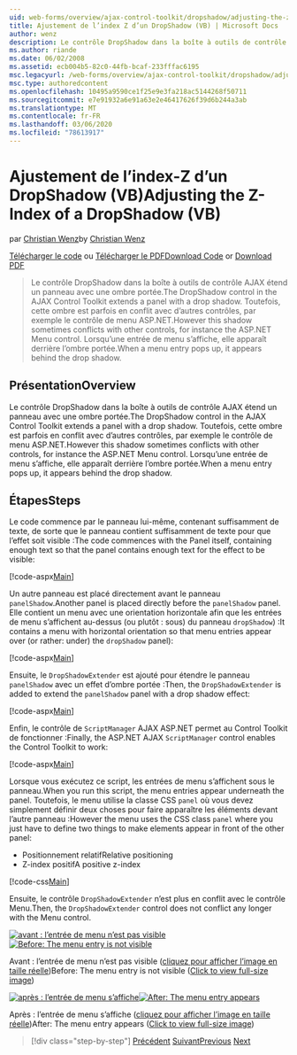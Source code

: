 ```yaml
---
uid: web-forms/overview/ajax-control-toolkit/dropshadow/adjusting-the-z-index-of-a-dropshadow-vb
title: Ajustement de l’index Z d’un DropShadow (VB) | Microsoft Docs
author: wenz
description: Le contrôle DropShadow dans la boîte à outils de contrôle AJAX étend un panneau avec une ombre portée. Toutefois, cette ombre est parfois en conflit avec d’autres contrôles, pour Insta...
ms.author: riande
ms.date: 06/02/2008
ms.assetid: ecb004b5-82c0-44fb-bcaf-233fffac6195
msc.legacyurl: /web-forms/overview/ajax-control-toolkit/dropshadow/adjusting-the-z-index-of-a-dropshadow-vb
msc.type: authoredcontent
ms.openlocfilehash: 10495a9590ce1f25e9e3fa218ac5144268f50711
ms.sourcegitcommit: e7e91932a6e91a63e2e46417626f39d6b244a3ab
ms.translationtype: MT
ms.contentlocale: fr-FR
ms.lasthandoff: 03/06/2020
ms.locfileid: "78613917"
---
```

# <a name="adjusting-the-z-index-of-a-dropshadow-vb"></a><span data-ttu-id="1eeed-104">Ajustement de l’index-Z d’un DropShadow (VB)</span><span class="sxs-lookup"><span data-stu-id="1eeed-104">Adjusting the Z-Index of a DropShadow (VB)</span></span>

<span data-ttu-id="1eeed-105">par [Christian Wenz](https://github.com/wenz)</span><span class="sxs-lookup"><span data-stu-id="1eeed-105">by [Christian Wenz](https://github.com/wenz)</span></span>

<span data-ttu-id="1eeed-106">[Télécharger le code](https://download.microsoft.com/download/5/1/6/51652a81-500b-4f6b-88d3-617103e7941e/DropShadow1.vb.zip) ou [Télécharger le PDF](https://download.microsoft.com/download/b/6/a/b6ae89ee-df69-4c87-9bfb-ad1eb2b23373/dropshadow1VB.pdf)</span><span class="sxs-lookup"><span data-stu-id="1eeed-106">[Download Code](https://download.microsoft.com/download/5/1/6/51652a81-500b-4f6b-88d3-617103e7941e/DropShadow1.vb.zip) or [Download PDF](https://download.microsoft.com/download/b/6/a/b6ae89ee-df69-4c87-9bfb-ad1eb2b23373/dropshadow1VB.pdf)</span></span>

> <span data-ttu-id="1eeed-107">Le contrôle DropShadow dans la boîte à outils de contrôle AJAX étend un panneau avec une ombre portée.</span><span class="sxs-lookup"><span data-stu-id="1eeed-107">The DropShadow control in the AJAX Control Toolkit extends a panel with a drop shadow.</span></span> <span data-ttu-id="1eeed-108">Toutefois, cette ombre est parfois en conflit avec d’autres contrôles, par exemple le contrôle de menu ASP.NET.</span><span class="sxs-lookup"><span data-stu-id="1eeed-108">However this shadow sometimes conflicts with other controls, for instance the ASP.NET Menu control.</span></span> <span data-ttu-id="1eeed-109">Lorsqu’une entrée de menu s’affiche, elle apparaît derrière l’ombre portée.</span><span class="sxs-lookup"><span data-stu-id="1eeed-109">When a menu entry pops up, it appears behind the drop shadow.</span></span>

## <a name="overview"></a><span data-ttu-id="1eeed-110">Présentation</span><span class="sxs-lookup"><span data-stu-id="1eeed-110">Overview</span></span>

<span data-ttu-id="1eeed-111">Le contrôle DropShadow dans la boîte à outils de contrôle AJAX étend un panneau avec une ombre portée.</span><span class="sxs-lookup"><span data-stu-id="1eeed-111">The DropShadow control in the AJAX Control Toolkit extends a panel with a drop shadow.</span></span> <span data-ttu-id="1eeed-112">Toutefois, cette ombre est parfois en conflit avec d’autres contrôles, par exemple le contrôle de menu ASP.NET.</span><span class="sxs-lookup"><span data-stu-id="1eeed-112">However this shadow sometimes conflicts with other controls, for instance the ASP.NET Menu control.</span></span> <span data-ttu-id="1eeed-113">Lorsqu’une entrée de menu s’affiche, elle apparaît derrière l’ombre portée.</span><span class="sxs-lookup"><span data-stu-id="1eeed-113">When a menu entry pops up, it appears behind the drop shadow.</span></span>

## <a name="steps"></a><span data-ttu-id="1eeed-114">Étapes</span><span class="sxs-lookup"><span data-stu-id="1eeed-114">Steps</span></span>

<span data-ttu-id="1eeed-115">Le code commence par le panneau lui-même, contenant suffisamment de texte, de sorte que le panneau contient suffisamment de texte pour que l’effet soit visible :</span><span class="sxs-lookup"><span data-stu-id="1eeed-115">The code commences with the Panel itself, containing enough text so that the panel contains enough text for the effect to be visible:</span></span>

[!code-aspx[Main](adjusting-the-z-index-of-a-dropshadow-vb/samples/sample1.aspx)]

<span data-ttu-id="1eeed-116">Un autre panneau est placé directement avant le panneau `panelShadow`.</span><span class="sxs-lookup"><span data-stu-id="1eeed-116">Another panel is placed directly before the `panelShadow` panel.</span></span> <span data-ttu-id="1eeed-117">Elle contient un menu avec une orientation horizontale afin que les entrées de menu s’affichent au-dessus (ou plutôt : sous) du panneau `dropShadow`) :</span><span class="sxs-lookup"><span data-stu-id="1eeed-117">It contains a menu with horizontal orientation so that menu entries appear over (or rather: under) the `dropShadow` panel):</span></span>

[!code-aspx[Main](adjusting-the-z-index-of-a-dropshadow-vb/samples/sample2.aspx)]

<span data-ttu-id="1eeed-118">Ensuite, le `DropShadowExtender` est ajouté pour étendre le panneau `panelShadow` avec un effet d’ombre portée :</span><span class="sxs-lookup"><span data-stu-id="1eeed-118">Then, the `DropShadowExtender` is added to extend the `panelShadow` panel with a drop shadow effect:</span></span>

[!code-aspx[Main](adjusting-the-z-index-of-a-dropshadow-vb/samples/sample3.aspx)]

<span data-ttu-id="1eeed-119">Enfin, le contrôle de `ScriptManager` AJAX ASP.NET permet au Control Toolkit de fonctionner :</span><span class="sxs-lookup"><span data-stu-id="1eeed-119">Finally, the ASP.NET AJAX `ScriptManager` control enables the Control Toolkit to work:</span></span>

[!code-aspx[Main](adjusting-the-z-index-of-a-dropshadow-vb/samples/sample4.aspx)]

<span data-ttu-id="1eeed-120">Lorsque vous exécutez ce script, les entrées de menu s’affichent sous le panneau.</span><span class="sxs-lookup"><span data-stu-id="1eeed-120">When you run this script, the menu entries appear underneath the panel.</span></span> <span data-ttu-id="1eeed-121">Toutefois, le menu utilise la classe CSS `panel` où vous devez simplement définir deux choses pour faire apparaître les éléments devant l’autre panneau :</span><span class="sxs-lookup"><span data-stu-id="1eeed-121">However the menu uses the CSS class `panel` where you just have to define two things to make elements appear in front of the other panel:</span></span>

- <span data-ttu-id="1eeed-122">Positionnement relatif</span><span class="sxs-lookup"><span data-stu-id="1eeed-122">Relative positioning</span></span>
- <span data-ttu-id="1eeed-123">Z-index positif</span><span class="sxs-lookup"><span data-stu-id="1eeed-123">A positive z-index</span></span>

[!code-css[Main](adjusting-the-z-index-of-a-dropshadow-vb/samples/sample5.css)]

<span data-ttu-id="1eeed-124">Ensuite, le contrôle `DropShadowExtender` n’est plus en conflit avec le contrôle Menu.</span><span class="sxs-lookup"><span data-stu-id="1eeed-124">Then, the `DropShadowExtender` control does not conflict any longer with the Menu control.</span></span>

<span data-ttu-id="1eeed-125">[![avant : l’entrée de menu n’est pas visible](adjusting-the-z-index-of-a-dropshadow-vb/_static/image2.png)](adjusting-the-z-index-of-a-dropshadow-vb/_static/image1.png)</span><span class="sxs-lookup"><span data-stu-id="1eeed-125">[![Before: The menu entry is not visible](adjusting-the-z-index-of-a-dropshadow-vb/_static/image2.png)](adjusting-the-z-index-of-a-dropshadow-vb/_static/image1.png)</span></span>

<span data-ttu-id="1eeed-126">Avant : l’entrée de menu n’est pas visible ([cliquez pour afficher l’image en taille réelle](adjusting-the-z-index-of-a-dropshadow-vb/_static/image3.png))</span><span class="sxs-lookup"><span data-stu-id="1eeed-126">Before: The menu entry is not visible ([Click to view full-size image](adjusting-the-z-index-of-a-dropshadow-vb/_static/image3.png))</span></span>

<span data-ttu-id="1eeed-127">[![après : l’entrée de menu s’affiche](adjusting-the-z-index-of-a-dropshadow-vb/_static/image5.png)](adjusting-the-z-index-of-a-dropshadow-vb/_static/image4.png)</span><span class="sxs-lookup"><span data-stu-id="1eeed-127">[![After: The menu entry appears](adjusting-the-z-index-of-a-dropshadow-vb/_static/image5.png)](adjusting-the-z-index-of-a-dropshadow-vb/_static/image4.png)</span></span>

<span data-ttu-id="1eeed-128">Après : l’entrée de menu s’affiche ([cliquez pour afficher l’image en taille réelle](adjusting-the-z-index-of-a-dropshadow-vb/_static/image6.png))</span><span class="sxs-lookup"><span data-stu-id="1eeed-128">After: The menu entry appears ([Click to view full-size image](adjusting-the-z-index-of-a-dropshadow-vb/_static/image6.png))</span></span>

> [!div class="step-by-step"]
> <span data-ttu-id="1eeed-129">[Précédent](manipulating-dropshadow-properties-from-client-code-cs.md)
> [Suivant](manipulating-dropshadow-properties-from-client-code-vb.md)</span><span class="sxs-lookup"><span data-stu-id="1eeed-129">[Previous](manipulating-dropshadow-properties-from-client-code-cs.md)
[Next](manipulating-dropshadow-properties-from-client-code-vb.md)</span></span>
